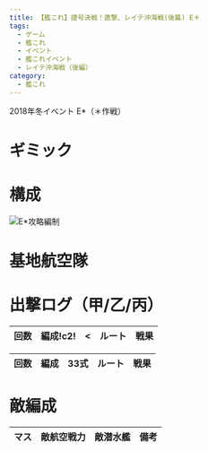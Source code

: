 ```yaml
---
title: 【艦これ】捷号決戦！邀撃、レイテ沖海戦(後篇) E＊
tags:
  - ゲーム
  - 艦これ
  - イベント
  - 艦これイベント
  - レイテ沖海戦（後編）
category:
  - 艦これ
---
```


2018年冬イベント E*（＊作戦）

<!-- more -->

# ギミック

# 構成

![E*攻略編制](e*-party.png "E*攻略編制")

# 基地航空隊

# 出撃ログ（甲/乙/丙）

|回数|編成!c2!|<|ルート|戦果|
|--:|:---:|:----|:--|:-|

|回数|編成|33式|ルート|戦果|
|--:|:---|----:|:----|:---|

# 敵編成

|マス|敵航空戦力|敵潜水艦|備考|
|:-:|:-:|:-:|:-|

